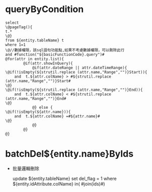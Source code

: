 queryByCondition
===


    select 
    \@pageTag(){
    t.*
    \@}
    from ${entity.tableName} t
    where 1=1  
    \@//數據權限，該sql語句功能點,如果不考慮數據權限，可以刪除此行  
    and #function("${basicFunctionCode}.query")#
    @for(attr in entity.list){
    		@if(attr.showInQuery){
    		    @if(attr.dateRange || attr.dateTimeRange){
    \@if(!isEmpty(${strutil.replace (attr.name,"Range","")}Start)){
        and  t.${attr.colName} > #${strutil.replace (attr.name,"Range","")}Start#
    \@}
    \@if(!isEmpty(${strutil.replace (attr.name,"Range","")}End)){
        and  t.${attr.colName} < #${strutil.replace (attr.name,"Range","")}End#
    \@}
                @} else {
    \@if(!isEmpty(${attr.name})){
        and  t.${attr.colName} =#${attr.name}#
    \@}
                @}
    		@}
    @}
    
    
    

batchDel${entity.name}ByIds
===

* 批量邏輯刪除

    update ${entity.tableName} set del_flag = 1 where ${entity.idAttribute.colName}  in( #join(ids)#)
    
